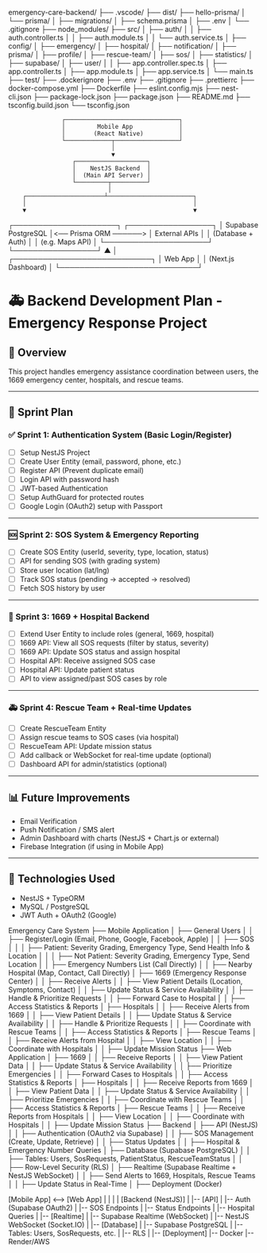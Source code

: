 emergency-care-backend/
├── .vscode/
├── dist/
├── hello-prisma/
│   └── prisma/
│       ├── migrations/
│       ├── schema.prisma
│       ├── .env
│       └── .gitignore
├── node_modules/
├── src/
│   ├── auth/
│   │   ├── auth.controller.ts
│   │   ├── auth.module.ts
│   │   └── auth.service.ts
│   ├── config/
│   ├── emergency/
│   ├── hospital/
│   ├── notification/
│   ├── prisma/
│   ├── profile/
│   ├── rescue-team/
│   ├── sos/
│   ├── statistics/
│   ├── supabase/
│   ├── user/
│   │   ├── app.controller.spec.ts
│   ├── app.controller.ts
│   ├── app.module.ts
│   ├── app.service.ts
│   └── main.ts
├── test/
├── .dockerignore
├── .env
├── .gitignore
├── .prettierrc
├── docker-compose.yml
├── Dockerfile
├── eslint.config.mjs
├── nest-cli.json
├── package-lock.json
├── package.json
├── README.md
├── tsconfig.build.json
└── tsconfig.json


                   ┌────────────────────────────────┐
                   │         Mobile App             │
                   │        (React Native)          │
                   └─────────────┬──────────────────┘
                                 │
                                 ▼
                      ┌────────────────────┐
                      │    NestJS Backend  │
                      │  (Main API Server) │
                      └─────────┬──────────┘
                                │
        ┌──────────────────────┴────────────────────────┐
        │                                               │
        ▼                                               ▼
┌─────────────────────┐                       ┌─────────────────┐
│ Supabase PostgreSQL │<── Prisma ORM ──────> │ External APIs   │
│ (Database + Auth)   │                       │ (e.g. Maps API) │
└─────────────────────┘                       └─────────────────┘
                                ▲
                                │
                   ┌────────────────────────────┐
                   │        Web App             │
                   │     (Next.js Dashboard)    │
                   └────────────────────────────┘




# 🚑 Backend Development Plan - Emergency Response Project

## 🧠 Overview
This project handles emergency assistance coordination between users, the 1669 emergency center, hospitals, and rescue teams.

---

## 🧩 Sprint Plan

### ✅ Sprint 1: Authentication System (Basic Login/Register)
- [ ] Setup NestJS Project
- [ ] Create User Entity (email, password, phone, etc.)
- [ ] Register API (Prevent duplicate email)
- [ ] Login API with password hash
- [ ] JWT-based Authentication
- [ ] Setup AuthGuard for protected routes
- [ ] Google Login (OAuth2) setup with Passport

---

### 🆘 Sprint 2: SOS System & Emergency Reporting
- [ ] Create SOS Entity (userId, severity, type, location, status)
- [ ] API for sending SOS (with grading system)
- [ ] Store user location (lat/lng)
- [ ] Track SOS status (pending → accepted → resolved)
- [ ] Fetch SOS history by user

---

### 🏥 Sprint 3: 1669 + Hospital Backend
- [ ] Extend User Entity to include roles (general, 1669, hospital)
- [ ] 1669 API: View all SOS requests (filter by status, severity)
- [ ] 1669 API: Update SOS status and assign hospital
- [ ] Hospital API: Receive assigned SOS case
- [ ] Hospital API: Update patient status
- [ ] API to view assigned/past SOS cases by role

---

### 🚑 Sprint 4: Rescue Team + Real-time Updates
- [ ] Create RescueTeam Entity
- [ ] Assign rescue teams to SOS cases (via hospital)
- [ ] RescueTeam API: Update mission status
- [ ] Add callback or WebSocket for real-time update (optional)
- [ ] Dashboard API for admin/statistics (optional)

---

## 📊 Future Improvements
- Email Verification
- Push Notification / SMS alert
- Admin Dashboard with charts (NestJS + Chart.js or external)
- Firebase Integration (if using in Mobile App)

---

## 📌 Technologies Used
- NestJS + TypeORM
- MySQL / PostgreSQL
- JWT Auth + OAuth2 (Google)



Emergency Care System
├── Mobile Application
│   ├── General Users
│   │   ├── Register/Login (Email, Phone, Google, Facebook, Apple)
│   │   ├── SOS
│   │   │   ├── Patient: Severity Grading, Emergency Type, Send Health Info & Location
│   │   │   ├── Not Patient: Severity Grading, Emergency Type, Send Location
│   │   ├── Emergency Numbers List (Call Directly)
│   │   ├── Nearby Hospital (Map, Contact, Call Directly)
│   ├── 1669 (Emergency Response Center)
│   │   ├── Receive Alerts
│   │   ├── View Patient Details (Location, Symptoms, Contact)
│   │   ├── Update Status & Service Availability
│   │   ├── Handle & Prioritize Requests
│   │   ├── Forward Case to Hospital
│   │   ├── Access Statistics & Reports
│   ├── Hospitals
│   │   ├── Receive Alerts from 1669
│   │   ├── View Patient Details
│   │   ├── Update Status & Service Availability
│   │   ├── Handle & Prioritize Requests
│   │   ├── Coordinate with Rescue Teams
│   │   ├── Access Statistics & Reports
│   ├── Rescue Teams
│   │   ├── Receive Alerts from Hospital
│   │   ├── View Location
│   │   ├── Coordinate with Hospitals
│   │   ├── Update Mission Status
├── Web Application
│   ├── 1669
│   │   ├── Receive Reports
│   │   ├── View Patient Data
│   │   ├── Update Status & Service Availability
│   │   ├── Prioritize Emergencies
│   │   ├── Forward Cases to Hospitals
│   │   ├── Access Statistics & Reports
│   ├── Hospitals
│   │   ├── Receive Reports from 1669
│   │   ├── View Patient Data
│   │   ├── Update Status & Service Availability
│   │   ├── Prioritize Emergencies
│   │   ├── Coordinate with Rescue Teams
│   │   ├── Access Statistics & Reports
│   ├── Rescue Teams
│   │   ├── Receive Reports from Hospitals
│   │   ├── View Location
│   │   ├── Coordinate with Hospitals
│   │   ├── Update Mission Status
├── Backend
│   ├── API (NestJS)
│   │   ├── Authentication (OAuth2 via Supabase)
│   │   ├── SOS Management (Create, Update, Retrieve)
│   │   ├── Status Updates
│   │   ├── Hospital & Emergency Number Queries
│   ├── Database (Supabase PostgreSQL)
│   │   ├── Tables: Users, SosRequests, PatientStatus, RescueTeamStatus
│   │   ├── Row-Level Security (RLS)
│   ├── Realtime (Supabase Realtime + NestJS WebSocket)
│   │   ├── Send Alerts to 1669, Hospitals, Rescue Teams
│   │   ├── Update Status in Real-Time
│   ├── Deployment (Docker)





[Mobile App] <--> [Web App]
   |                 |
   |                 |
[Backend (NestJS)]
   |
   |-- [API]
   |     |-- Auth (Supabase OAuth2)
   |     |-- SOS Endpoints
   |     |-- Status Endpoints
   |     |-- Hospital Queries
   |
   |-- [Realtime]
   |     |-- Supabase Realtime (WebSocket)
   |     |-- NestJS WebSocket (Socket.IO)
   |
   |-- [Database]
   |     |-- Supabase PostgreSQL
   |     |-- Tables: Users, SosRequests, etc.
   |     |-- RLS
   |
   |-- [Deployment]
         |-- Docker
         |-- Render/AWS